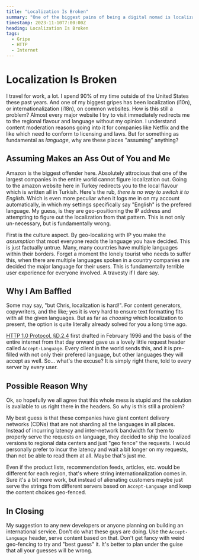 ```yaml
---
title: "Localization Is Broken"
summary: "One of the biggest pains of being a digital nomad is localization"
timestamp: 2023-11-10T7:00:00Z
heading: Localization Is Broken
tags:
  - Gripe
  - HTTP
  - Internet
---
```

# Localization Is Broken

I travel for work, a lot. I spend 90% of my time outside of the United States these past years. And one of my biggest gripes has been localization (l10n), or internationalization (i18n), on common
websites. How is this still a problem? Almost every major website I try to visit immediately redirects me to the regional flavour and language without my opinion. I understand content moderation
reasons going into it for companies like Netflix and the like which need to conform to licensing and laws. But for something as fundamental as _language_, why are these places "assuming" anything?

## Assuming Makes an Ass Out of You and Me

Amazon is the biggest offender here. Absolutely attrocious that one of the largest companies in the entire world cannot figure localization out. Going to the amazon website here in Turkey redirects
you to the local flavour which is written all in Turkish. Here's the rub, _there is no way to switch it to English_. Which is even more peculiar when it logs me in on my account automatically, in
which my settings specifically say "English" is the prefered language. My guess, is they are geo-positioning the IP address and attempting to figure out the localization from that pattern. This is
not only un-necessary, but is fundamentally wrong.

First is the culture aspect. By geo-localizing with IP you make the _assumption_ that most everyone reads the language you have decided. This is just factually untrue. Many, many countries have
multiple languages within their borders. Forget a moment the lonely tourist who needs to suffer this, when there are multiple languages spoken in a country companies are decided the major language
for their users. This is fundamentally terrible user experience for everyone involved. A travesty if I dare say.

## Why I Am Baffled

Some may say, "but Chris, localization is hard!". For content generators, copywriters, and the like; yes it is very hard to ensure text formatting fits with all the given languages. But as far as
_choosing_ which localization to present, the option is quite literally already solved for you a long time ago.

[HTTP 1.0 Protocol, §D.2.4](https://www.w3.org/Protocols/HTTP/1.0/draft-ietf-http-spec.html#Additional-Headers) first drafted in February 1996 and the basis of the entire internet from that day onward
gave us a lovely little request header called `Accept-Language`. Every client in the world sends this, and it is pre-filled with not only their prefered language, but other languages they will accept
as well. So... what's the excuse? It is simply right there, told to every server by every user.

## Possible Reason Why

Ok, so hopefully we all agree that this whole mess is stupid and the solution is available to us right there in the headers. So why is this still a problem?

My best guess is that these companies have giant content delivery networks (CDNs) that are not sharding all the languages in all places. Instead of incurring latency and inter-network bandwidth for
them to properly serve the requests on language, they decided to ship the localized versions to regional data centers and just "geo fence" the requests. I would personally prefer to incur the
latency and wait a bit longer on my requests, than not be able to read them at all. Maybe that's just me.

Even if the product lists, recommendation feeds, articles, etc. would be different for each region, that's where string internationalization comes in. Sure it's a bit more work, but instead of alienating
customers maybe just serve the strings from different servers based on `Accept-Language` and keep the content choices geo-fenced.

## In Closing

My suggestion to any new developers or anyone planning on building an international service. Don't do what these guys are doing. Use the `Accept-Language` header, serve content based on that. Don't
get fancy with weird geo-fencing to try and "best guess" it. It's better to plan under the guise that all your guesses will be wrong.

